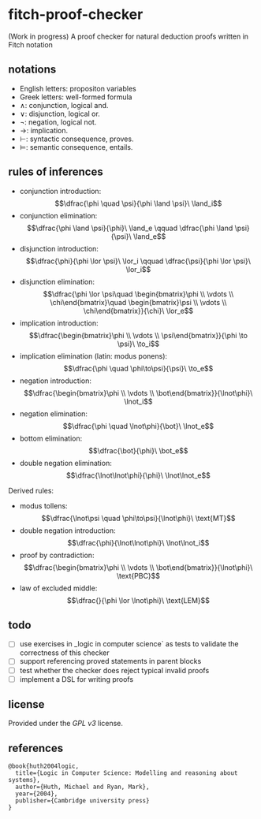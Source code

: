 # fitch-proof-checker

(Work in progress) A proof checker for natural deduction proofs written in Fitch notation

## notations

- English letters: propositon variables
- Greek letters: well-formed formula
- $\land$: conjunction, logical and.
- $\lor$: disjunction, logical or.
- $\lnot$: negation, logical not.
- $\to$: implication.
- $\vdash$: syntactic consequence, proves.
- $\vDash$: semantic consequence, entails.

## rules of inferences


- conjunction introduction:  
    $$\dfrac{\phi \quad \psi}{\phi \land \psi}\ \land_i$$  
- conjunction elimination:  
    $$\dfrac{\phi \land \psi}{\phi}\ \land_e \qquad \dfrac{\phi \land \psi}{\psi}\ \land_e$$  
- disjunction introduction:  
    $$\dfrac{\phi}{\phi \lor \psi}\ \lor_i \qquad \dfrac{\psi}{\phi \lor \psi}\ \lor_i$$  
- disjunction elimination:  
    $$\dfrac{\phi \lor \psi\quad \begin{bmatrix}\phi \\ \vdots \\ \chi\end{bmatrix}\quad \begin{bmatrix}\psi \\ \vdots \\ \chi\end{bmatrix}}{\chi}\ \lor_e$$  
- implication introduction:  
    $$\dfrac{\begin{bmatrix}\phi \\ \vdots \\ \psi\end{bmatrix}}{\phi \to \psi}\ \to_i$$  
- implication elimination (latin: modus ponens):  
    $$\dfrac{\phi \quad \phi\to\psi}{\psi}\ \to_e$$
- negation introduction:  
    $$\dfrac{\begin{bmatrix}\phi \\ \vdots \\ \bot\end{bmatrix}}{\lnot\phi}\ \lnot_i$$
- negation elimination:  
    $$\dfrac{\phi \quad \lnot\phi}{\bot}\ \lnot_e$$
- bottom elimination:  
    $$\dfrac{\bot}{\phi}\ \bot_e$$
- double negation elimination:  
    $$\dfrac{\lnot\lnot\phi}{\phi}\ \lnot\lnot_e$$

Derived rules:

- modus tollens:  
    $$\dfrac{\lnot\psi \quad \phi\to\psi}{\lnot\phi}\ \text{MT}$$
- double negation introduction:  
    $$\dfrac{\phi}{\lnot\lnot\phi}\ \lnot\lnot_i$$
- proof by contradiction:  
    $$\dfrac{\begin{bmatrix}\phi \\ \vdots \\ \bot\end{bmatrix}}{\lnot\phi}\ \text{PBC}$$
- law of excluded middle:  
    $$\dfrac{}{\phi \lor \lnot\phi}\ \text{LEM}$$



## todo

- [ ] use exercises in _logic in computer science` as tests to validate the correctness of this checker
- [ ] support referencing proved statements in parent blocks
- [ ] test whether the checker does reject typical invalid proofs
- [ ] implement a DSL for writing proofs

## license

Provided under the _GPL v3_ license.

## references

```plaintext
@book{huth2004logic,
  title={Logic in Computer Science: Modelling and reasoning about systems},
  author={Huth, Michael and Ryan, Mark},
  year={2004},
  publisher={Cambridge university press}
}
```
